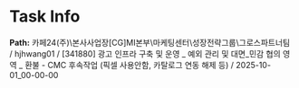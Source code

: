 # Task Info

**Path:** 카페24(주)\본사사업장\[CG]MI본부\마케팅센터\성장전략그룹\그로스파트너팀 / hjhwang01 / [341880] 광고 인프라 구축 및 운영 _ 예외 관리 및 대면_민감 협의 영역 _ 환불 - CMC 후속작업 (픽셀 사용안함, 카탈로그 연동 해제 등) / 2025-10-01_00-00-00

